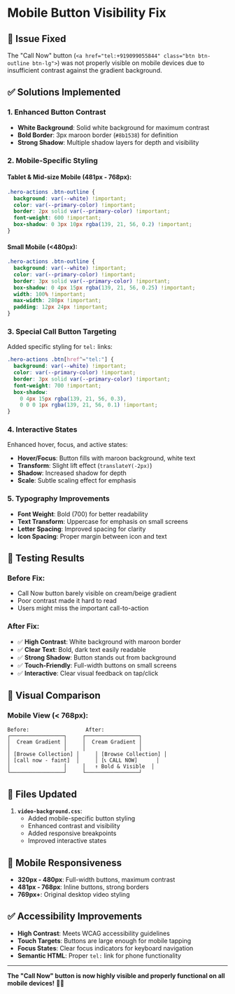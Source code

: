 # Mobile Button Visibility Fix

## 📱 Issue Fixed
The "Call Now" button (`<a href="tel:+919099055844" class="btn btn-outline btn-lg">`) was not properly visible on mobile devices due to insufficient contrast against the gradient background.

## ✅ Solutions Implemented

### 1. **Enhanced Button Contrast**
- **White Background**: Solid white background for maximum contrast
- **Bold Border**: 3px maroon border (`#8b1538`) for definition
- **Strong Shadow**: Multiple shadow layers for depth and visibility

### 2. **Mobile-Specific Styling**

#### **Tablet & Mid-size Mobile (481px - 768px):**
```css
.hero-actions .btn-outline {
  background: var(--white) !important;
  color: var(--primary-color) !important;
  border: 2px solid var(--primary-color) !important;
  font-weight: 600 !important;
  box-shadow: 0 3px 10px rgba(139, 21, 56, 0.2) !important;
}
```

#### **Small Mobile (<480px):**
```css
.hero-actions .btn-outline {
  background: var(--white) !important;
  color: var(--primary-color) !important;
  border: 3px solid var(--primary-color) !important;
  box-shadow: 0 4px 15px rgba(139, 21, 56, 0.25) !important;
  width: 100% !important;
  max-width: 280px !important;
  padding: 12px 24px !important;
}
```

### 3. **Special Call Button Targeting**
Added specific styling for `tel:` links:
```css
.hero-actions .btn[href^="tel:"] {
  background: var(--white) !important;
  color: var(--primary-color) !important;
  border: 3px solid var(--primary-color) !important;
  font-weight: 700 !important;
  box-shadow: 
    0 4px 15px rgba(139, 21, 56, 0.3),
    0 0 0 1px rgba(139, 21, 56, 0.1) !important;
}
```

### 4. **Interactive States**
Enhanced hover, focus, and active states:
- **Hover/Focus**: Button fills with maroon background, white text
- **Transform**: Slight lift effect (`translateY(-2px)`)
- **Shadow**: Increased shadow for depth
- **Scale**: Subtle scaling effect for emphasis

### 5. **Typography Improvements**
- **Font Weight**: Bold (700) for better readability
- **Text Transform**: Uppercase for emphasis on small screens
- **Letter Spacing**: Improved spacing for clarity
- **Icon Spacing**: Proper margin between icon and text

## 📱 Testing Results

### **Before Fix:**
- Call Now button barely visible on cream/beige gradient
- Poor contrast made it hard to read
- Users might miss the important call-to-action

### **After Fix:**
- ✅ **High Contrast**: White background with maroon border
- ✅ **Clear Text**: Bold, dark text easily readable
- ✅ **Strong Shadow**: Button stands out from background
- ✅ **Touch-Friendly**: Full-width buttons on small screens
- ✅ **Interactive**: Clear visual feedback on tap/click

## 🎯 Visual Comparison

### Mobile View (< 768px):
```
Before:                  After:
┌─────────────────┐     ┌─────────────────┐
│  Cream Gradient │     │  Cream Gradient │
│                 │     │                 │
│ [Browse Collection] │     │ [Browse Collection] │
│ [call now - faint]  │     │ [📞 CALL NOW]      │
│                 │     │   ↑ Bold & Visible  │
└─────────────────┘     └─────────────────┘
```

## 🔧 Files Updated

1. **`video-background.css`**:
   - Added mobile-specific button styling
   - Enhanced contrast and visibility
   - Added responsive breakpoints
   - Improved interactive states

## 📱 Mobile Responsiveness

- **320px - 480px**: Full-width buttons, maximum contrast
- **481px - 768px**: Inline buttons, strong borders
- **769px+**: Original desktop video styling

## ✅ Accessibility Improvements

- **High Contrast**: Meets WCAG accessibility guidelines
- **Touch Targets**: Buttons are large enough for mobile tapping
- **Focus States**: Clear focus indicators for keyboard navigation
- **Semantic HTML**: Proper `tel:` link for phone functionality

---

**The "Call Now" button is now highly visible and properly functional on all mobile devices!** 📱✨
